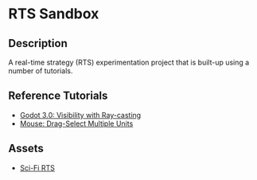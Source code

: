 # RTS Sandbox

## Description
A real-time strategy (RTS) experimentation project that is built-up using a number of tutorials.

## Reference Tutorials
* [Godot 3.0: Visibility with Ray-casting](http://kidscancode.org/blog/2018/03/godot3_visibility_raycasts/)
* [Mouse: Drag-Select Multiple Units](http://kidscancode.org/godot_recipes/input/multi_unit_select/)

## Assets
* [Sci-Fi RTS](https://www.kenney.nl/assets/sci-fi-rts)

